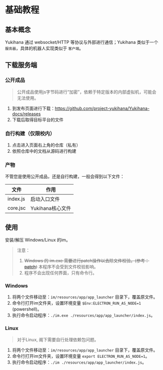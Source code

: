 # 基础教程

## 基本概念

Yukihana 通过 websocket/HTTP 等协议与外部进行通信；Yukihana 类似于一个 `服务器`，具体的机器人实现类似于 `客户端`。

## 下载服务端

### 公开成品

> 公开成品使用js字节码进行“加密”，依赖于特定版本的内部虚拟机，可能会无法使用。

1. 到发布页面进行下载：https://github.com/project-yukihana/Yukihana-docs/releases
2. 下载后取得目标平台的文件

### 自行构建（仅限校内）

1. 点击进入页面右上角的仓库（私有）
2. 依照仓库中的文档从源码进行构建

### 产物

不管您是使用公开成品，还是自行构建，一般会得到以下文件：

| 文件 | 作用 |
|------|------|
| index.js | 启动入口文件 |
| core.jsc | Yukihana核心文件 |

## 使用

安装/解压 Windows/Linux 的im。

> 注意：
> 
> 1. ~~Windows 的 im.exe 需要进行patch操作以去除文件校验。(参考：[patch](../reference/patch))~~ 本程序不会受到文件校验影响。
> 2. 程序不会出现任何界面，只有命令行。

### Windows

1. 将两个文件移动至：`im/resources/app/app_launcher` 目录下，覆盖原文件。
2. 命令行打开im文件夹，设置环境变量 `$Env:ELECTRON_RUN_AS_NODE=1` (powershell)。
3. 执行命令启动程序：`./im.exe ./resources/app/app_launcher/index.js`。

### Linux

> 对于Linux, 阁下需要自行处理依赖包问题。

1. 将两个文件移动至：`im/resources/app/app_launcher` 目录下，覆盖原文件。
2. 命令行打开im文件夹，设置环境变量 `export ELECTRON_RUN_AS_NODE=1`。
3. 执行命令启动程序：`./im ./resources/app/app_launcher/index.js`。

